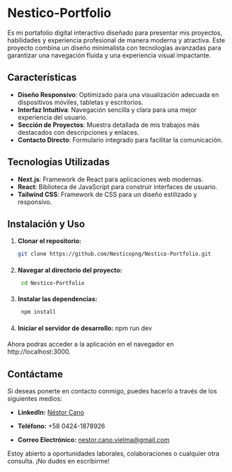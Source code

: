 # Nestico-Portfolio


Es mi portafolio digital interactivo diseñado para presentar mis proyectos, habilidades y experiencia profesional de manera moderna y atractiva. Este proyecto combina un diseño minimalista con tecnologías avanzadas para garantizar una navegación fluida y una experiencia visual impactante. 

## Características

- **Diseño Responsivo**: Optimizado para una visualización adecuada en dispositivos móviles, tabletas y escritorios.
- **Interfaz Intuitiva**: Navegación sencilla y clara para una mejor experiencia del usuario.
- **Sección de Proyectos**: Muestra detallada de mis trabajos más destacados con descripciones y enlaces.
- **Contacto Directo**: Formulario integrado para facilitar la comunicación.

## Tecnologías Utilizadas

- **Next.js**: Framework de React para aplicaciones web modernas.
- **React**: Biblioteca de JavaScript para construir interfaces de usuario.
- **Tailwind CSS**: Framework de CSS para un diseño estilizado y responsivo.

## Instalación y Uso

1. **Clonar el repositorio:**

   ```bash
   git clone https://github.com/Nesticopng/Nestico-Portfolio.git
####


2. **Navegar al directorio del proyecto:**

   ```bash
    cd Nestico-Portfolio
####


3. **Instalar las dependencias:**
   ```bash
    npm install
####

4. **Iniciar el servidor de desarrollo:**
    npm run dev
####

Ahora podras acceder a la aplicación en el navegador en http://localhost:3000.



## Contáctame

Si deseas ponerte en contacto conmigo, puedes hacerlo a través de los siguientes medios:

- **LinkedIn:** [Néstor Cano](https://www.linkedin.com/in/néstor-cano-12a051276/)

- **Teléfono:** +58 0424-1878926

- **Correo Electrónico:** nestor.cano.vielma@gmail.com

Estoy abierto a oportunidades laborales, colaboraciones o cualquier otra consulta. ¡No dudes en escribirme!